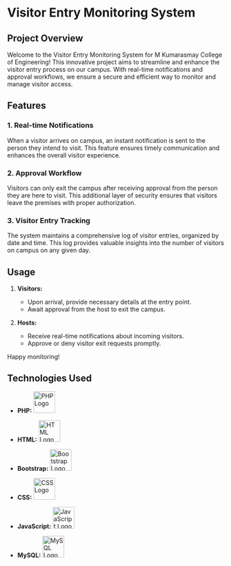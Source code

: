 # Visitor Entry Monitoring System

## Project Overview

Welcome to the Visitor Entry Monitoring System for M Kumarasmay College of Engineering! This innovative project aims to streamline and enhance the visitor entry process on our campus. With real-time notifications and approval workflows, we ensure a secure and efficient way to monitor and manage visitor access.

## Features

### 1. Real-time Notifications

When a visitor arrives on campus, an instant notification is sent to the person they intend to visit. This feature ensures timely communication and enhances the overall visitor experience.

### 2. Approval Workflow

Visitors can only exit the campus after receiving approval from the person they are here to visit. This additional layer of security ensures that visitors leave the premises with proper authorization.

### 3. Visitor Entry Tracking

The system maintains a comprehensive log of visitor entries, organized by date and time. This log provides valuable insights into the number of visitors on campus on any given day.

## Usage

1. **Visitors:**
   - Upon arrival, provide necessary details at the entry point.
   - Await approval from the host to exit the campus.

2. **Hosts:**
   - Receive real-time notifications about incoming visitors.
   - Approve or deny visitor exit requests promptly.

Happy monitoring!

## Technologies Used

- **PHP:**
  <img src="https://www.php.net/images/logos/new-php-logo.svg" alt="PHP Logo" width="50">

- **HTML:**
  <img src="https://www.w3.org/html/logo/badge/html5-badge-h-css3-semantics.png" alt="HTML Logo" width="50">

- **Bootstrap:**
  <img src="https://getbootstrap.com/docs/5.0/assets/img/bootstrap-icons.png" alt="Bootstrap Logo" width="50">

- **CSS:**
  <img src="https://cdn.iconscout.com/icon/free/png-512/css-131-722685.png" alt="CSS Logo" width="50">

- **JavaScript:**
  <img src="https://img.icons8.com/color/452/javascript.png" alt="JavaScript Logo" width="50">

- **MySQL:**
  <img src="https://www.mysql.com/common/logos/logo-mysql-170x115.png" alt="MySQL Logo" width="50">
